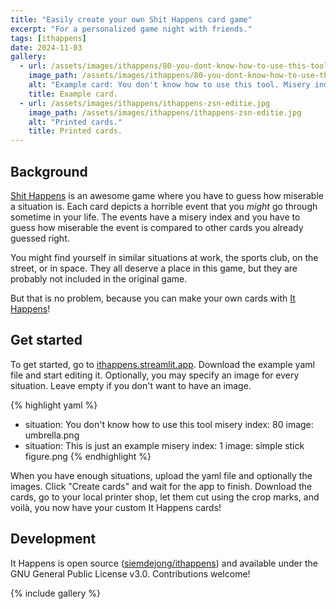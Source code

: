 ```yaml
---
title: "Easily create your own Shit Happens card game"
excerpt: "For a personalized game night with friends."
tags: [ithappens]
date: 2024-11-03
gallery:
  - url: /assets/images/ithappens/80-you-dont-know-how-to-use-this-tool.png
    image_path: /assets/images/ithappens/80-you-dont-know-how-to-use-this-tool.png
    alt: "Example card: You don't know how to use this tool. Misery index 80."
    title: Example card.
  - url: /assets/images/ithappens/ithappens-zsn-editie.jpg
    image_path: /assets/images/ithappens/ithappens-zsn-editie.jpg
    alt: "Printed cards."
    title: Printed cards.
---
```


## Background
[Shit Happens](https://boardgamegeek.com/boardgame/196379/shit-happens) is an awesome game where you have to guess how miserable a situation is.
Each card depicts a horrible event that you _might_ go through sometime in your life.
The events have a misery index and you have to guess how miserable the event is compared to other cards you already guessed right.

You might find yourself in similar situations at work, the sports club, on the street, or in space.
They all deserve a place in this game, but they are probably not included in the original game.

But that is no problem, because you can make your own cards with [It Happens](https://ithappens.streamlit.app)!


## Get started
To get started, go to [ithappens.streamlit.app](https://ithappens.streamlit.app).
Download the example yaml file and start editing it.
Optionally, you may specify an image for every situation.
Leave empty if you don't want to have an image.

{% highlight yaml %}
- situation: You don't know how to use this tool
  misery index: 80
  image: umbrella.png
- situation: This is just an example
  misery index: 1
  image: simple stick figure.png
{% endhighlight %}

When you have enough situations, upload the yaml file and optionally the images.
Click "Create cards" and wait for the app to finish.
Download the cards, go to your local printer shop, let them cut using the crop marks, and voilà, you now have your custom It Happens cards!

## Development
It Happens is open source ([siemdejong/ithappens](https://github.com/siemdejong/ithappens)) and available under the GNU General Public License v3.0.
Contributions welcome!

{% include gallery %}

